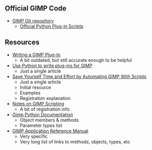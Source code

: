 ## Official GIMP Code

* [GIMP Git repository](https://gitlab.gnome.org/GNOME/gimp/-/tree/master)
  * [Official Python Plug-in Scripts](https://gitlab.gnome.org/GNOME/gimp/-/tree/master/plug-ins/python)

## Resources

* [Writing a GIMP Plug-In](http://gimp-plug-ins.sourceforge.net/doc/Writing/html/plug-in.html)
  * A bit outdated, but still accurate enough to be helpful
* [Use Python to write plug-ins for GIMP](https://developer.ibm.com/languages/python/articles/os-autogimp/)
  * Just a single article
* [Save Yourself Time and Effort by Automating GIMP With Scripts](https://www.makeuseof.com/tag/automating-gimp-scripts/)
  * Just a single article
  * Initial resource
  * Examples
  * Registration explanation
* [Notes on GIMP Scripting](https://gimpbook.com/scripting/notes.html)
  * A bit of registration info
* [Gimp Python Documentation](https://www.gimp.org/docs/python/index.html)
  * Object members & methods
  * Parameter types list
* [GIMP Application Reference Manual](https://developer.gimp.org/api/2.0/app/index.html)
  * Very specific
  * Very long list of links to methods, objects, types, etc
